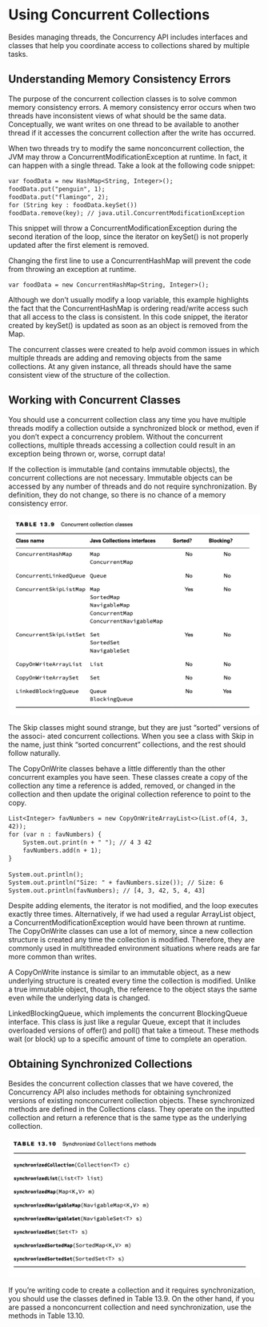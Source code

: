 # Using Concurrent Collections

Besides managing threads, the Concurrency API includes interfaces and classes that help you coordinate access to
collections shared by multiple tasks.

## Understanding Memory Consistency Errors

The purpose of the concurrent collection classes is to solve common memory consistency errors. A memory consistency
error occurs when two threads have inconsistent views of what should be the same data. Conceptually, we want writes on
one thread to be available to another thread if it accesses the concurrent collection after the write has occurred.

When two threads try to modify the same nonconcurrent collection, the JVM may throw a ConcurrentModificationException at
runtime. In fact, it can happen with a single thread. Take a look at the following code snippet:

    var foodData = new HashMap<String, Integer>();
    foodData.put("penguin", 1);
    foodData.put("flamingo", 2);
    for (String key : foodData.keySet())
    foodData.remove(key); // java.util.ConcurrentModificationException

This snippet will throw a ConcurrentModificationException during the second iteration of the loop, since the iterator on
keySet() is not properly updated after the first element is removed.

Changing the first line to use a ConcurrentHashMap will prevent the code from throwing an exception at runtime.

    var foodData = new ConcurrentHashMap<String, Integer>();

Although we don’t usually modify a loop variable, this example highlights the fact that the ConcurrentHashMap is
ordering read/write access such that all access to the class is consistent. In this code snippet, the iterator created
by keySet() is updated as soon as an object is removed from the Map.

The concurrent classes were created to help avoid common issues in which multiple threads are adding and removing
objects from the same collections. At any given instance, all threads should have the same consistent view of the
structure of the collection.

## Working with Concurrent Classes

You should use a concurrent collection class any time you have multiple threads modify a collection outside a
synchronized block or method, even if you don’t expect a concurrency problem. Without the concurrent collections,
multiple threads accessing a collection could result in an exception being thrown or, worse, corrupt data!

If the collection is immutable (and contains immutable objects), the concurrent collections are not necessary. Immutable
objects can be accessed by any number of threads and do not require synchronization. By definition, they do not change,
so there is no chance of a memory consistency error.

![](using_concurrent_collections/working_with_concurrent_classes/Concurrent-collection-classes.png)

The Skip classes might sound strange, but they are just “sorted” versions of the associ- ated concurrent collections.
When you see a class with Skip in the name, just think “sorted concurrent” collections, and the rest should follow
naturally.

The CopyOnWrite classes behave a little differently than the other concurrent examples you have seen. These classes
create a copy of the collection any time a reference is added, removed, or changed in the collection and then update the
original collection reference to point to the copy.

    List<Integer> favNumbers = new CopyOnWriteArrayList<>(List.of(4, 3, 42));
    for (var n : favNumbers) {
        System.out.print(n + " "); // 4 3 42
        favNumbers.add(n + 1);
    }

    System.out.println();
    System.out.println("Size: " + favNumbers.size()); // Size: 6
    System.out.println(favNumbers); // [4, 3, 42, 5, 4, 43]

Despite adding elements, the iterator is not modified, and the loop executes exactly three times. Alternatively, if we
had used a regular ArrayList object, a ConcurrentModificationException would have been thrown at runtime. The
CopyOnWrite classes can use a lot of memory, since a new collection structure is created any time the collection is
modified. Therefore, they are commonly used in multithreaded environment situations where reads are far more common than
writes.

A CopyOnWrite instance is similar to an immutable object, as a new underlying structure is created every time the
collection is modified. Unlike a true immutable object, though, the reference to the object stays the same even while
the underlying data is changed.

LinkedBlockingQueue, which implements the concurrent BlockingQueue interface. This class is just like a regular Queue,
except that it includes overloaded versions of offer() and poll() that take a timeout. These methods wait (or block) up
to a specific amount of time to complete an operation.

## Obtaining Synchronized Collections

Besides the concurrent collection classes that we have covered, the Concurrency API also includes methods for obtaining
synchronized versions of existing nonconcurrent collection objects. These synchronized methods are defined in the
Collections class. They operate on the inputted collection and return a reference that is the same type as the
underlying collection.

![](using_concurrent_collections/obtaining_syncronized_collections/synchronized-collections-methods.png)

If you’re writing code to create a collection and it requires synchronization, you should use the classes defined in
Table 13.9. On the other hand, if you are passed a nonconcurrent collection and need synchronization, use the methods in
Table 13.10.